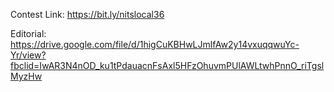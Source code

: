 Contest Link: https://bit.ly/nitslocal36

Editorial: https://drive.google.com/file/d/1higCuKBHwLJmlfAw2y14vxuqqwuYc-Yr/view?fbclid=IwAR3N4nOD_ku1tPdauacnFsAxl5HFzOhuvmPUlAWLtwhPnnO_riTgslMyzHw
